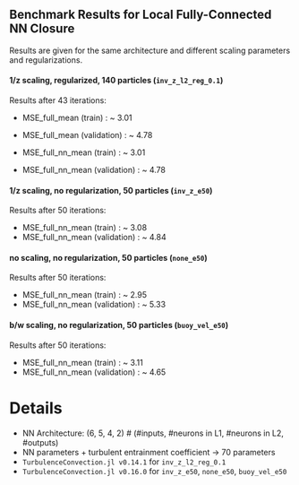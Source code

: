 ## Benchmark Results for Local Fully-Connected NN Closure

Results are given for the same architecture and different scaling parameters and regularizations.

#### 1/z scaling, regularized, 140 particles (`inv_z_l2_reg_0.1`)

Results after 43 iterations:
- MSE_full_mean (train) : ~ 3.01
- MSE_full_mean (validation) : ~ 4.78

- MSE_full_nn_mean (train) : ~ 3.01
- MSE_full_nn_mean (validation) : ~ 4.78

#### 1/z scaling, no regularization, 50 particles (`inv_z_e50`)

Results after 50 iterations:

- MSE_full_nn_mean (train) : ~ 3.08
- MSE_full_nn_mean (validation) : ~ 4.84

#### no scaling, no regularization, 50 particles (`none_e50`)

Results after 50 iterations:

- MSE_full_nn_mean (train) : ~ 2.95
- MSE_full_nn_mean (validation) : ~ 5.33

#### b/w scaling, no regularization, 50 particles (`buoy_vel_e50`)

Results after 50 iterations:

- MSE_full_nn_mean (train) : ~ 3.11
- MSE_full_nn_mean (validation) : ~ 4.65

# Details
  - NN Architecture: (6, 5, 4, 2) # (#inputs, #neurons in L1, #neurons in L2, #outputs)
  - NN parameters + turbulent entrainment coefficient -> 70 parameters
  - `TurbulenceConvection.jl v0.14.1` for `inv_z_l2_reg_0.1`
  - `TurbulenceConvection.jl v0.16.0` for `inv_z_e50`, `none_e50`, `buoy_vel_e50`